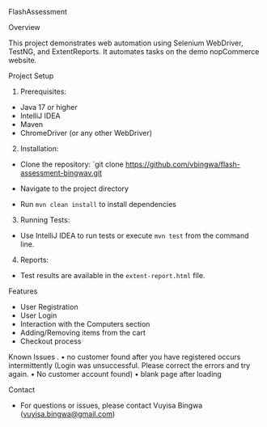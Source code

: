 FlashAssessment

Overview

This project demonstrates web automation using Selenium WebDriver, TestNG, and ExtentReports. It automates tasks on the demo nopCommerce website.

Project Setup

1. Prerequisites:
  - Java 17 or higher
  - IntelliJ IDEA
  - Maven
  - ChromeDriver (or any other WebDriver)

2. Installation:
  - Clone the repository: `git clone https://github.com/vbingwa/flash-assessment-bingwav.git

  - Navigate to the project directory
  - Run `mvn clean install` to install dependencies

3. Running Tests:
  - Use IntelliJ IDEA to run tests or execute `mvn test` from the command line.

4. Reports:
  - Test results are available in the `extent-report.html` file.

 Features

- User Registration
- User Login
- Interaction with the Computers section
- Adding/Removing items from the cart
- Checkout process

 Known Issues
.
•	no customer found after you have registered occurs intermittently (Login was unsuccessful. Please correct the errors and try again.
•	No customer account found)
•	blank page after loading

Contact

- For questions or issues, please contact Vuyisa Bingwa (vuyisa.bingwa@gmail.com)
